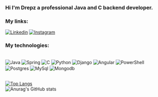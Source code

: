 ### Hi I'm Drepz a professional Java and C backend developer.

### My links:
[![Linkedin](https://img.shields.io/badge/LinkedIn-0077B5?style=for-the-badge&logo=linkedin&logoColor=white
)](https://img.shields.io/badge/LinkedIn-0077B5?style=for-the-badge&logo=linkedin&logoColor=white
)
[![Instagram](https://img.shields.io/badge/Instagram-E4405F?style=for-the-badge&logo=instagram&logoColor=white)](https://www.instagram.com/drepz.jar/profilecard/?igsh=b2dlZHFyZjQxMmRj)

### My technologies:

<div style="display: inline_block"><br/>
<img align="center" alt="Java" src="https://img.shields.io/badge/Java-ED8B00?style=for-the-badge&logo=openjdk&logoColor=white
"/>
<img align="center" alt="Spring" src="https://img.shields.io/badge/Spring-6DB33F?style=for-the-badge&logo=spring&logoColor=white
"/>
<img align="center" alt="C" src="https://img.shields.io/badge/C-00599C?style=for-the-badge&logo=c&logoColor=white
"/>
<img align="center" alt="Python" src="https://img.shields.io/badge/Python-3776AB?style=for-the-badge&logo=python&logoColor=white
"/>
<img align="center" alt="Django" src="https://img.shields.io/badge/Django-092E20?style=for-the-badge&logo=django&logoColor=white
"/>
<img align="center" alt="Angular" src="https://img.shields.io/badge/Angular-DD0031?style=for-the-badge&logo=angular&logoColor=white
"/>
<img align="center" alt="PowerShell" src="https://img.shields.io/badge/Powershell-2CA5E0?style=for-the-badge&logo=powershell&logoColor=white
"/>
<img align="center" alt="Postgres" src="https://img.shields.io/badge/PostgreSQL-316192?style=for-the-badge&logo=postgresql&logoColor=white"/>
<img align="center" alt="MySql" src="https://img.shields.io/badge/MySQL-005C84?style=for-the-badge&logo=mysql&logoColor=white"/>
<img align="center" alt="Mongodb" src="https://img.shields.io/badge/MongoDB-4EA94B?style=for-the-badge&logo=mongodb&logoColor=white"/>
</div><br/>

[![Top Langs](https://github-readme-stats.vercel.app/api/top-langs/?username=Drepzin)](https://github.com/anuraghazra/github-readme-stats)
<br/>
![Anurag's GitHub stats](https://github-readme-stats.vercel.app/api?username=Drepzin&show_icons=true&theme=merko)

